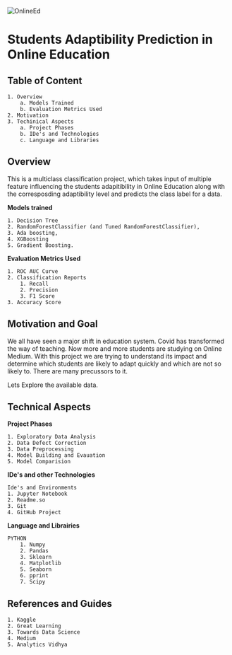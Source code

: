 ![OnlineEd](https://www.bbc.co.uk/programmes/b09zn7qy)
# Students Adaptibility Prediction in Online Education



## Table of Content
    1. Overview
        a. Models Trained
        b. Evaluation Metrics Used
    2. Motivation
    3. Techinical Aspects
        a. Project Phases
        b. IDe's and Technologies
        c. Language and Libraries



## Overview
This is a multiclass classification project, which takes input of multiple feature influencing the students adapitibility in Online Education along with the corresposding adaptibility level and predicts the class label for a data.

**Models trained**

    1. Decision Tree
    2. RandomForestClassifier (and Tuned RandomForestClassifier), 
    3. Ada boosting, 
    4. XGBoosting
    5. Gradient Boosting.

**Evaluation Metrics Used**
    
    1. ROC AUC Curve
    2. Classification Reports
        1. Recall
        2. Precision
        3. F1 Score
    3. Accuracy Score


## Motivation and Goal

We all have seen a major shift in education system. Covid has transformed the way of teaching. Now more and more students are studying on Online Medium. With this project we are trying to understand its impact and determine which students are likely to adapt quickly and which are not so likely to.
There are many precussors to it. 

Lets Explore the available data.


## Technical Aspects

**Project Phases**

    1. Exploratory Data Analysis
    2. Data Defect Correction
    3. Data Preprocessing
    4. Model Building and Evauation
    5. Model Comparision

**IDe's and other Technologies**

    Ide's and Environments
    1. Jupyter Notebook
    2. Readme.so
    3. Git
    4. GitHub Project


**Language and Librairies**
    
    PYTHON
        1. Numpy
        2. Pandas
        3. Sklearn
        4. Matplotlib
        5. Seaborn
        6. pprint
        7. Scipy



## References and Guides

    1. Kaggle
    2. Great Learning
    3. Towards Data Science
    4. Medium
    5. Analytics Vidhya 
